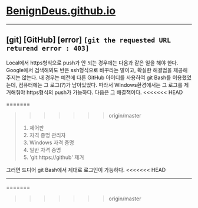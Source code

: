 # [BenignDeus.github.io](https://benigndeus.github.io)

---
## [git] [GitHub] [error] `[git the requested URL returend error : 403]`
Local에서 https형식으로 push가 안 되는 경우에는 다음과 같은 일을 해야 한다. Google에서 검색해봐도 반은 ssh형식으로 바꾸라는 말이고, 확실한 해결법을 제공해주지는 않는다. 내 경우는 예전에 다른 GitHub 아이디를 사용하여 git Bash를 이용했었는데, 컴퓨터에는 그 로그(?)가 남아있었다. 따라서 Windows환경에서는 그 로그를 제거해줘야 https형식의 push가 가능하다. 다음은 그 해결책이다.
<<<<<<< HEAD

=======
>>>>>>> origin/master
>1. 제어판
>2. 자격 증명 관리자
>3. Windows 자격 증명
>4. 일반 자격 증명
>5. 'git:https://github' 제거

그러면 드디어 git Bash에서 제대로 로그인이 가능하다.
<<<<<<< HEAD

---
=======
>>>>>>> origin/master
